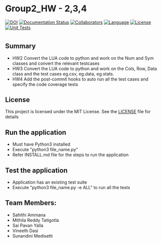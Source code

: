 # Group2_HW - 2,3,4
[![DOI](https://zenodo.org/badge/533100413.svg)](https://zenodo.org/badge/latestdoi/533100413)
[![Documentation Status](https://readthedocs.org/projects/ansicolortags/badge/?version=latest)](https://github.com/SunandiniM/Group2_HW2/blob/main/README.md)
[![Collaborators](https://img.shields.io/badge/Collaborators-5-orange.svg?style=flat)](https://github.com/SunandiniM/Group2_HW2/graphs/contributors)
[![Language](https://img.shields.io/badge/Language-Python-blue.svg?style=flat)](https://github.com/SunandiniM/Group2_HW2/search?l=python)
[![License](https://img.shields.io/badge/License-MIT-purple.svg?style=flat)](https://github.com/SunandiniM/Group2_HW2/blob/main/LICENSE)
[![Unit Tests](https://github.com/SunandiniM/Group2_HW2/actions/workflows/unit-tests.yml/badge.svg)](https://github.com/SunandiniM/Group2_HW2/actions/workflows/unit-tests.yml)
#

 ## Summary
 - HW2	Convert the LUA code to python and work on the Num and Sym classes and convert the relevant testcases
 - HW3	Convert the LUA code to python and work on the Cols, Row, Data class and the test cases eg.csv, eg.data, eg.stats.
 - HW4	Add the post-commit hooks to auto run all the test cases and specify the code coverage tests

## License

 This project is licensed under the MIT License. See the [LICENSE](https://github.com/SunandiniM/Group2_HW2/blob/main/LICENSE) file for details

## Run the application

 - Must have Python3 installed
 - Execute "python3 file_name.py"
 - Refer INSTALL.md file for the steps to run the application


## Test the application

 - Application has an existing test suite
 - Execute "python3 file_name.py -e ALL" to run all the tests
 
## Team Members:
 - Sahithi Ammana
 - Mithila Reddy Tatigotla
 - Sai Pavan Yalla
 - Vineeth Dasi
 - Sunandini Medisetti

